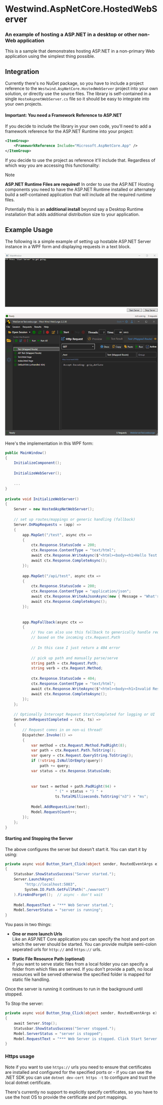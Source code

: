 # Westwind.AspNetCore.HostedWebServer

### An example of hosting a ASP.NET in a desktop or other non-Web application

This is a sample that demonstrates hosting ASP.NET in a non-primary Web application using the simplest thing possible. 

## Integration
Currently there's no NuGet package, so you have to include a project reference to the `Westwind.AspNetCore.HostedWebServer` project into your own solution, or directly use the source files. The library is self-contained in a single `HosteAspnetWebServer.cs` file so it should be easy to integrate into your own projects.

#### Important: You need a Framework Reference to ASP.NET
If you decide to include the library in your own code, you'll need to add a framework reference for the ASP.NET Runtime into your project:

```xml
<ItemGroup>
    <FrameworkReference Include="Microsoft.AspNetCore.App" />
</ItemGroup>
```

If you decide to use the project as reference it'll include that. Regardless of which way you are accessing this functionality:

> [!NOTE]
> **ASP.NET Runtime Files are required!**
> In order to use the ASP.NET Hosting components you need to have the ASP.NET Runtime installed or alternately build a self-contained application that will include all the required runtime files. 
>
> Potentially this is an **additional install** beyond say a Desktop Runtime installation that adds additional distribution size to your application.

## Example Usage
The following is a simple example of setting up hostable ASP.NET Server instance in a WPF form and displaying requests in a text block.

![Sample App With Local Server And Web Surge](https://raw.githubusercontent.com/RickStrahl/ImageDrop/master/BlogPosts/2023/EmbeddedAspnetWebServer.gif)  


Here's the implementation in this WPF form:


```cs
public MainWindow()
{
    InitializeComponent();

    InitializeWebServer();
    
    ... 
}

private void InitializeWebServer()
{         
    Server = new HostedAspNetWebServer();

    // set up routes/mappings or generic handling (fallback)
    Server.OnMapRequests = (app) =>
    {
        app.MapGet("/test", async ctx =>
        {
            ctx.Response.StatusCode = 200;
            ctx.Response.ContentType = "text/html";
            await ctx.Response.WriteAsync($"<html><body><h1>Hello Test Request! {DateTime.Now.ToString()}</h1></body></html>");
            await ctx.Response.CompleteAsync();
        });

        app.MapGet("/api/test", async ctx =>
        {
            ctx.Response.StatusCode = 200;
            ctx.Response.ContentType = "application/json";
            await ctx.Response.WriteAsJsonAsync(new { Message = "What's up doc?", Time = DateTime.UtcNow });
            await ctx.Response.CompleteAsync();
        });


        app.MapFallback(async ctx =>
        {
            // You can also use this fallback to generically handle requests
            // based on the incoming ctx.Request.Path
            
            // In this case I just return a 404 error

            // pick up path and manually parse/serve
            string path = ctx.Request.Path;
            string verb = ctx.Request.Method;

            ctx.Response.StatusCode = 404;
            ctx.Response.ContentType = "text/html";
            await ctx.Response.WriteAsync($"<html><body><h1>Invalid Resource - Try again, Punk!</h1></body></html>");
            await ctx.Response.CompleteAsync();
        });
    };

    // Optionally Intercept Request Start/Completed for logging or UI
    Server.OnRequestCompleted = (ctx, ts) =>
    {
        // Request comes in on non-ui thread!
        Dispatcher.Invoke(() =>
        {
            var method = ctx.Request.Method.PadRight(8);
            var path = ctx.Request.Path.ToString();
            var query = ctx.Request.QueryString.ToString();
            if (!string.IsNullOrEmpty(query))
                path += query;
            var status = ctx.Response.StatusCode;


            var text = method + path.PadRight(94) +
                       " (" + status + ") " +
                       ts.TotalMilliseconds.ToString("n3") + "ms";

            Model.AddRequestLine(text);
            Model.RequestCount++;
        });
    };
}
```
  
#### Starting and Stopping the Server
The above configures the server but doesn't start it. You can start it by using:

```cs
private async void Button_Start_Click(object sender, RoutedEventArgs e)
{
    Statusbar.ShowStatusSuccess("Server started.");
    Server.LaunchAsync(
         "http://localhost:5003", 
         System.IO.Path.GetFullPath("./wwwroot")
    ).FireAndForget();  // async - don't wait
    
    Model.RequestText = "*** Web Server started.";
    Model.ServerStatus = "server is running";
}
```

You pass in two things:

* **One or more launch Urls**  
Like an ASP.NET Core application you can specify the host and port on which the server should be started. You can provide multple semi-colon seperated urls for `http://` and `https://` urls. 

* **Static File Resource Path (optional)**  
If you want to serve static files from a local folder you can specify a folder from which files are served. If you don't provide a path, no local resources will be served otherwise the specified folder is mapped for static file handling.

Once the server is running it continues to run in the background until stopped.

To Stop the server:

```csharp
private async void Button_Stop_Click(object sender, RoutedEventArgs e)
{
    await Server.Stop();
    Statusbar.ShowStatusSuccess("Server stopped.");
    Model.ServerStatus = "server is stopped";
    Model.RequestText = "*** Web Server is stopped. Click Start Server to run.";
}
```

### Https usage
Note if you want to use `https://` urls you need to ensure that certificates are installed and configured for the specified ports or - if you can use the .NET SDK you can use `dotnet dev-cert https -t` to configure and trust the local dotnet certificate. 

There's currently no support to explicitly specify certificates, so you have to use the host OS to provide the certificate and port mappings.

